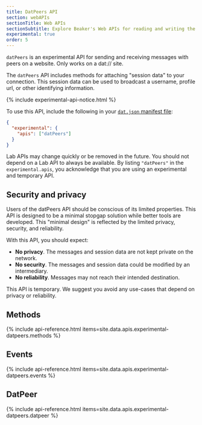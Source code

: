 ```yaml
---
title: DatPeers API
section: webAPIs
sectionTitle: Web APIs
sectionSubtitle: Explore Beaker's Web APIs for reading and writing the peer-to-peer filesystem
experimental: true
order: 5
---
```


<p class="accent">
  <code>datPeers</code> is an experimental API for sending and receiving messages with peers on a website. Only works on a dat:// site.
</p>

The `datPeers` API includes methods for attaching "session data" to your connection. This session data can be used to broadcast a username, profile url, or other identifying information.

{% include experimental-api-notice.html %}

To use this API, include the following in your <a href="/docs/apis/manifest"><code>dat.json</code> manifest file</a>:

```json
{
  "experimental": {
    "apis": ["datPeers"]
  }
}
```

Lab APIs may change quickly or be removed in the future. You should not depend on a Lab API to always be available. By listing `"datPeers"` in the `experimental.apis`, you acknowledge that you are using an experimental and temporary API.

## Security and privacy

Users of the datPeers API should be conscious of its limited properties. This API is designed to be a minimal stopgap solution while better tools are developed. This "minimal design" is reflected by the limited privacy, security, and reliability.

With this API, you should expect:

 - **No privacy**. The messages and session data are not kept private on the network.
 - **No security**. The messages and session data could be modified by an intermediary.
 - **No reliability**. Messages may not reach their intended destination.

This API is temporary. We suggest you avoid any use-cases that depend on privacy or reliability.

## Methods

{% include api-reference.html items=site.data.apis.experimental-datpeers.methods %}

## Events

{% include api-reference.html items=site.data.apis.experimental-datpeers.events %}

## DatPeer

{% include api-reference.html items=site.data.apis.experimental-datpeers.datpeer %}